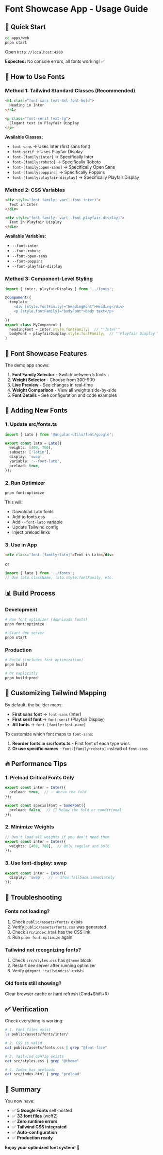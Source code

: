 # Font Showcase App - Usage Guide

## 🚀 Quick Start

```bash
cd apps/web
pnpm start
```

Open `http://localhost:4200`

**Expected:** No console errors, all fonts working! ✅

## 📖 How to Use Fonts

### Method 1: Tailwind Standard Classes (Recommended)

```html
<h1 class="font-sans text-4xl font-bold">
  Heading in Inter
</h1>

<p class="font-serif text-lg">
  Elegant text in Playfair Display
</p>
```

**Available Classes:**
- `font-sans` → Uses Inter (first sans font)
- `font-serif` → Uses Playfair Display
- `font-[family:inter]` → Specifically Inter
- `font-[family:roboto]` → Specifically Roboto
- `font-[family:open-sans]` → Specifically Open Sans
- `font-[family:poppins]` → Specifically Poppins
- `font-[family:playfair-display]` → Specifically Playfair Display

### Method 2: CSS Variables

```html
<div style="font-family: var(--font-inter)">
  Text in Inter
</div>

<div style="font-family: var(--font-playfair-display)">
  Text in Playfair Display
</div>
```

**Available Variables:**
- `--font-inter`
- `--font-roboto`
- `--font-open-sans`
- `--font-poppins`
- `--font-playfair-display`

### Method 3: Component-Level Styling

```typescript
import { inter, playfairDisplay } from '../fonts';

@Component({
  template: `
    <div [style.fontFamily]="headingFont">Heading</div>
    <p [style.fontFamily]="bodyFont">Body text</p>
  `
})
export class MyComponent {
  headingFont = inter.style.fontFamily;  // "'Inter'"
  bodyFont = playfairDisplay.style.fontFamily;  // "'Playfair Display'"
}
```

## 🎨 Font Showcase Features

The demo app shows:

1. **Font Family Selector** - Switch between 5 fonts
2. **Weight Selector** - Choose from 300-900
3. **Live Preview** - See changes in real-time
4. **Weight Comparison** - View all weights side-by-side
5. **Font Details** - See configuration and code examples

## 🔧 Adding New Fonts

### 1. Update src/fonts.ts

```typescript
import { Lato } from '@angular-utils/font/google';

export const lato = Lato({
  weights: [400, 700],
  subsets: ['latin'],
  display: 'swap',
  variable: '--font-lato',
  preload: true,
});
```

### 2. Run Optimizer

```bash
pnpm font:optimize
```

This will:
- Download Lato fonts
- Add to fonts.css
- Add `--font-lato` variable
- Update Tailwind config
- Inject preload links

### 3. Use in App

```html
<div class="font-[family:lato]">Text in Lato</div>
```

or

```typescript
import { lato } from '../fonts';
// Use lato.className, lato.style.fontFamily, etc.
```

## 📊 Build Process

### Development

```bash
# Run font optimizer (downloads fonts)
pnpm font:optimize

# Start dev server
pnpm start
```

### Production

```bash
# Build (includes font optimization)
pnpm build

# Or explicitly
pnpm build:prod
```

## 🎨 Customizing Tailwind Mapping

By default, the builder maps:
- **First sans font** → `font-sans` (Inter)
- **First serif font** → `font-serif` (Playfair Display)
- **All fonts** → `font-[family:font-name]`

To customize which font maps to `font-sans`:

1. **Reorder fonts in src/fonts.ts** - First font of each type wins
2. **Or use specific names** - `font-[family:roboto]` instead of `font-sans`

## 🔥 Performance Tips

### 1. Preload Critical Fonts Only

```typescript
export const inter = Inter({
  preload: true,  // ✅ Above the fold
});

export const specialFont = SomeFont({
  preload: false,  // ⬜ Below the fold or conditional
});
```

### 2. Minimize Weights

```typescript
// Don't load all weights if you don't need them
export const inter = Inter({
  weights: [400, 700],  // Only regular and bold
});
```

### 3. Use font-display: swap

```typescript
export const inter = Inter({
  display: 'swap',  // ✅ Show fallback immediately
});
```

## 🐛 Troubleshooting

### Fonts not loading?

1. Check `public/assets/fonts/` exists
2. Verify `public/assets/fonts.css` was generated
3. Check `src/index.html` has the CSS link
4. Run `pnpm font:optimize` again

### Tailwind not recognizing fonts?

1. Check `src/styles.css` has `@theme` block
2. Restart dev server after running optimizer
3. Verify `@import 'tailwindcss'` exists

### Old fonts still showing?

Clear browser cache or hard refresh (Cmd+Shift+R)

## ✅ Verification

Check everything is working:

```bash
# 1. Font files exist
ls public/assets/fonts/inter/

# 2. CSS is valid
cat public/assets/fonts.css | grep "@font-face"

# 3. Tailwind config exists
cat src/styles.css | grep "@theme"

# 4. Index has preloads
cat src/index.html | grep "preload"
```

## 🎉 Summary

You now have:
- ✅ **5 Google Fonts** self-hosted
- ✅ **33 font files** (woff2)
- ✅ **Zero runtime errors**
- ✅ **Tailwind CSS integrated**
- ✅ **Auto-configuration**
- ✅ **Production ready**

**Enjoy your optimized font system!** 🚀

